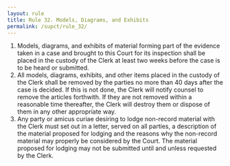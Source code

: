 ```yaml
---
layout: rule
title: Rule 32. Models, Diagrams, and Exhibits
permalink: /supct/rule_32/
---
```


1. Models, diagrams, and exhibits of material forming part of the evidence taken in a case and brought to this Court for its inspection shall be placed in the custody of the Clerk at least two weeks before the case is to be heard or submitted.<br>
2. All models, diagrams, exhibits, and other items placed in the custody of the Clerk shall be removed by the parties no more than 40 days after the case is decided. If this is not done, the Clerk will notify counsel to remove the articles forthwith. If they are not removed within a reasonable time thereafter, the Clerk will destroy them or dispose of them in any other appropriate way.<br>
3. Any party or amicus curiae desiring to lodge non-record material with the Clerk must set out in a letter, served on all parties, a description of the material proposed for lodging and the reasons why the non-record material may properly be considered by the Court. The material proposed for lodging may not be submitted until and unless requested by the Clerk.<br>